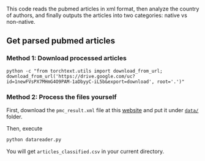 This code reads the pubmed articles in xml format, then analyze the country of authors, and finally outputs the articles into two categories: native vs non-native.

## Get parsed pubmed articles
### Method 1: Download processed articles
```
python -c "from torchtext.utils import download_from_url; download_from_url('https://drive.google.com/uc?id=1newFVsPX7MHmG4O9PAM-1aDbyyC-iL5b&export=download', root='.')"
```
### Method 2: Process the files yourself
First, download the `pmc_result.xml` file at this [website](https://www.ncbi.nlm.nih.gov/pmc/?term=one) and put it under [`data/`](data/) folder.

Then, execute 
```bash
python datareader.py
```
You will get `articles_classified.csv` in your current directory.